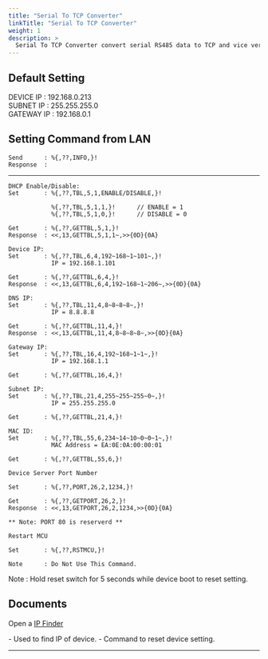 ```yaml
---
title: "Serial To TCP Converter"
linkTitle: "Serial To TCP Converter"
weight: 1
description: >
  Serial To TCP Converter convert serial RS485 data to TCP and vice versa.
---
```


<!--
{{% pageinfo %}}
This is a placeholder page that shows you how to use this template site.
{{% /pageinfo %}}
-->

## Default Setting
DEVICE IP   : 192.168.0.213  
SUBNET IP   : 255.255.255.0  
GATEWAY IP  : 192.168.0.1  



## Setting Command from LAN
```
Send      : %{,??,INFO,}!
Response  : 

```

---


```
DHCP Enable/Disable:
Set       : %{,??,TBL,5,1,ENABLE/DISABLE,}!

            %{,??,TBL,5,1,1,}!		// ENABLE = 1
            %{,??,TBL,5,1,0,}!		// DISABLE = 0

Get       : %{,??,GETTBL,5,1,}!
Response  : <<,13,GETTBL,5,1,1~,>>{0D}{0A}
```

```
Device IP:
Set       : %{,??,TBL,6,4,192~168~1~101~,}!
            IP = 192.168.1.101

Get       : %{,??,GETTBL,6,4,}!
Response  : <<,13,GETTBL,6,4,192~168~1~206~,>>{0D}{0A}
```

```
DNS IP:
Set       : %{,??,TBL,11,4,8~8~8~8~,}!
            IP = 8.8.8.8

Get       : %{,??,GETTBL,11,4,}!
Response  : <<,13,GETTBL,11,4,8~8~8~8~,>>{0D}{0A}
```

```
Gateway IP:
Set       : %{,??,TBL,16,4,192~168~1~1~,}!
            IP = 192.168.1.1

Get       : %{,??,GETTBL,16,4,}!
```

```
Subnet IP:
Set       : %{,??,TBL,21,4,255~255~255~0~,}!
            IP = 255.255.255.0

Get       : %{,??,GETTBL,21,4,}!
```

```
MAC ID:
Set       : %{,??,TBL,55,6,234~14~10~0~0~1~,}!
            MAC Address = EA:0E:0A:00:00:01

Get       : %{,??,GETTBL,55,6,}!
```

```
Device Server Port Number

Set       : %{,??,PORT,26,2,1234,}!
           
Get       : %{,??,GETPORT,26,2,}!
Response  : <<,13,GETPORT,26,2,1234,>>{0D}{0A}

** Note: PORT 80 is reserverd **
```

```
Restart MCU

Set       : %{,??,RSTMCU,}!

Note      : Do Not Use This Command.
```

Note : Hold reset switch for 5 seconds while device boot to reset setting.

## Documents

<p>Open a <a href="IP_Finder.exe"  target="_blank">IP Finder</a></p>
- Used to find IP of device.
- Command to reset device setting.

---


